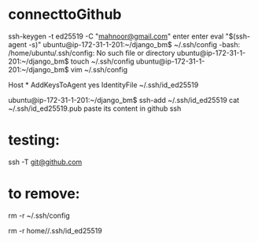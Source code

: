 # connecttoGithub
ssh-keygen -t ed25519 -C "mahnoor@gmail.com"
enter 
enter
eval "$(ssh-agent -s)"
ubuntu@ip-172-31-1-201:~/django_bm$ ~/.ssh/config
-bash: /home/ubuntu/.ssh/config: No such file or directory
ubuntu@ip-172-31-1-201:~/django_bm$ touch ~/.ssh/config
ubuntu@ip-172-31-1-201:~/django_bm$ vim ~/.ssh/config

Host *
    AddKeysToAgent yes
    IdentityFile ~/.ssh/id_ed25519


ubuntu@ip-172-31-1-201:~/django_bm$ ssh-add ~/.ssh/id_ed25519
 cat ~/.ssh/id_ed25519.pub
paste its content in github ssh

# testing:
ssh -T git@github.com

# to remove:
rm -r ~/.ssh/config

rm -r home/<user>/.ssh/id_ed25519
